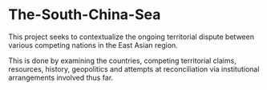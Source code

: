 # The-South-China-Sea
This project seeks to contextualize the ongoing territorial dispute between various competing nations in the East Asian region.

This is done by examining the countries, competing territorial claims, resources, history, geopolitics and attempts at reconciliation via institutional arrangements involved thus far.
